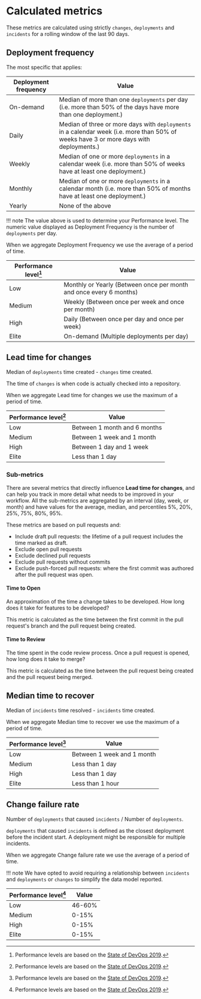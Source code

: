 # Calculated metrics

These metrics are calculated using strictly `changes`, `deployments` and `incidents` for a rolling window of the last 90 days.

## Deployment frequency

The most specific that applies:

| Deployment frequency | Value                                                                                                                                  |
| -------------------- | -------------------------------------------------------------------------------------------------------------------------------------- |
| On-demand            | Median of more than one `deployments` per day (i.e. more than 50% of the days have more than one deployment.)                          |
| Daily                | Median of three or more days with `deployments` in a calendar week (i.e. more than 50% of weeks have 3 or more days with deployments.) |
| Weekly               | Median of one or more `deployments` in a calendar week (i.e. more than 50% of weeks have at least one deployment.)                     |
| Monthly              | Median of one or more `deployments` in a calendar month (i.e. more than 50% of months have at least one deployment.)                   |
| Yearly               | None of the above                                                                                                                      |

!!! note
    The value above is used to determine your Performance level. The numeric value displayed as Deployment Frequency is the number of `deployments` per day.

When we aggregate Deployment Frequency we use the average of a period of time.

| Performance level[^1] | Value                                                              |
| --------------------- | ------------------------------------------------------------------ |
| Low                   | Monthly or Yearly (Between once per month and once every 6 months) |
| Medium                | Weekly (Between once per week and once per month)                  |
| High                  | Daily (Between once per day and once per week)                     |
| Elite                 | On-demand (Multiple deployments per day)                           |

## Lead time for changes

Median of `deployments` time created - `changes` time created.

The time of `changes` is when code is actually checked into a repository.

When we aggregate Lead time for changes we use the maximum of a period of time.

| Performance level[^1] | Value                        |
| --------------------- | ---------------------------- |
| Low                   | Between 1 month and 6 months |
| Medium                | Between 1 week and 1 month   |
| High                  | Between 1 day and 1 week     |
| Elite                 | Less than 1 day              |

### Sub-metrics

There are several metrics that directly influence **Lead time for changes**,
and can help you track in more detail what needs to be improved in your workflow.
All the sub-metrics are aggregated by an interval (day, week, or month) and have values for
the average, median, and percentiles 5%, 20%, 25%, 75%, 80%, 95%.

These metrics are based on pull requests and:

-   Include draft pull requests: the lifetime of a pull request includes the time marked as draft.
-   Exclude open pull requests
-   Exclude declined pull requests
-   Exclude pull requests without commits
-   Exclude push-forced pull requests: where the first commit was authored after the pull request was open.

#### Time to Open

An approximation of the time a change takes to be developed. How long does it take for features to be developed?

This metric is calculated as the time between the first commit in the pull request's branch and the pull request being created.

#### Time to Review

The time spent in the code review process. Once a pull request is opened, how long does it take to merge?

This metric is calculated as the time between the pull request being created and the pull request being merged.

## Median time to recover

Median of `incidents` time resolved - `incidents` time created.

When we aggregate Median time to recover we use the maximum of a period of time.

| Performance level[^1] | Value                      |
| --------------------- | -------------------------- |
| Low                   | Between 1 week and 1 month |
| Medium                | Less than 1 day            |
| High                  | Less than 1 day            |
| Elite                 | Less than 1 hour           |

## Change failure rate

Number of `deployments` that caused `incidents` / Number of `deployments`.

`deployments` that caused `incidents` is defined as the closest deployment before the incident start. A deployment might be responsible for multiple incidents.

When we aggregate Change failure rate we use the average of a period of time.

!!! note
    We have opted to avoid requiring a relationship between `incidents` and `deployments` or `changes` to simplify the data model reported.

| Performance level[^1] | Value  |
| --------------------- | ------ |
| Low                   | 46-60% |
| Medium                | 0-15%  |
| High                  | 0-15%  |
| Elite                 | 0-15%  |

[^1]: Performance levels are based on the [State of DevOps 2019](https://services.google.com/fh/files/misc/state-of-devops-2019.pdf).
